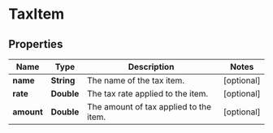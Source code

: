 
# TaxItem

## Properties
Name | Type | Description | Notes
------------ | ------------- | ------------- | -------------
**name** | **String** | The name of the tax item. |  [optional]
**rate** | **Double** | The tax rate applied to the item. |  [optional]
**amount** | **Double** | The amount of tax applied to the item. |  [optional]



